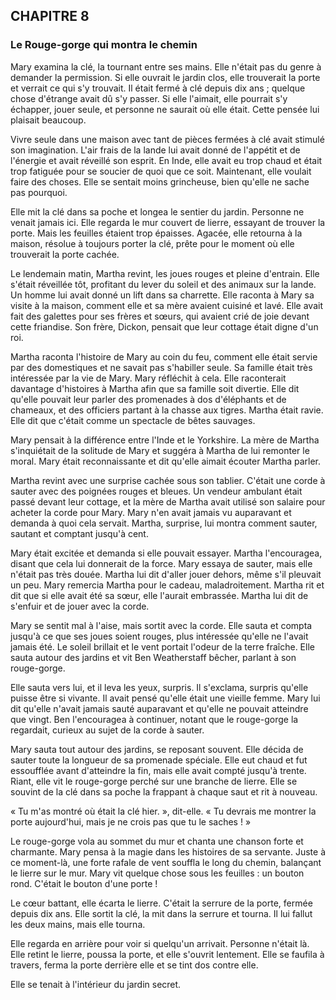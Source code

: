 ## CHAPITRE 8
### Le Rouge-gorge qui montra le chemin
Mary examina la clé, la tournant entre ses mains. Elle n'était pas du genre à demander la permission. Si elle ouvrait le jardin clos, elle trouverait la porte et verrait ce qui s'y trouvait. Il était fermé à clé depuis dix ans ; quelque chose d'étrange avait dû s'y passer. Si elle l'aimait, elle pourrait s'y échapper, jouer seule, et personne ne saurait où elle était. Cette pensée lui plaisait beaucoup.

Vivre seule dans une maison avec tant de pièces fermées à clé avait stimulé son imagination. L'air frais de la lande lui avait donné de l'appétit et de l'énergie et avait réveillé son esprit. En Inde, elle avait eu trop chaud et était trop fatiguée pour se soucier de quoi que ce soit. Maintenant, elle voulait faire des choses. Elle se sentait moins grincheuse, bien qu'elle ne sache pas pourquoi.

Elle mit la clé dans sa poche et longea le sentier du jardin. Personne ne venait jamais ici. Elle regarda le mur couvert de lierre, essayant de trouver la porte. Mais les feuilles étaient trop épaisses. Agacée, elle retourna à la maison, résolue à toujours porter la clé, prête pour le moment où elle trouverait la porte cachée.

Le lendemain matin, Martha revint, les joues rouges et pleine d'entrain. Elle s'était réveillée tôt, profitant du lever du soleil et des animaux sur la lande. Un homme lui avait donné un lift dans sa charrette. Elle raconta à Mary sa visite à la maison, comment elle et sa mère avaient cuisiné et lavé. Elle avait fait des galettes pour ses frères et sœurs, qui avaient crié de joie devant cette friandise. Son frère, Dickon, pensait que leur cottage était digne d'un roi.

Martha raconta l'histoire de Mary au coin du feu, comment elle était servie par des domestiques et ne savait pas s'habiller seule. Sa famille était très intéressée par la vie de Mary. Mary réfléchit à cela. Elle raconterait davantage d'histoires à Martha afin que sa famille soit divertie. Elle dit qu'elle pouvait leur parler des promenades à dos d'éléphants et de chameaux, et des officiers partant à la chasse aux tigres. Martha était ravie. Elle dit que c'était comme un spectacle de bêtes sauvages.

Mary pensait à la différence entre l'Inde et le Yorkshire. La mère de Martha s'inquiétait de la solitude de Mary et suggéra à Martha de lui remonter le moral. Mary était reconnaissante et dit qu'elle aimait écouter Martha parler.

Martha revint avec une surprise cachée sous son tablier. C'était une corde à sauter avec des poignées rouges et bleues. Un vendeur ambulant était passé devant leur cottage, et la mère de Martha avait utilisé son salaire pour acheter la corde pour Mary. Mary n'en avait jamais vu auparavant et demanda à quoi cela servait. Martha, surprise, lui montra comment sauter, sautant et comptant jusqu'à cent.

Mary était excitée et demanda si elle pouvait essayer. Martha l'encouragea, disant que cela lui donnerait de la force. Mary essaya de sauter, mais elle n'était pas très douée. Martha lui dit d'aller jouer dehors, même s'il pleuvait un peu. Mary remercia Martha pour le cadeau, maladroitement. Martha rit et dit que si elle avait été sa sœur, elle l'aurait embrassée. Martha lui dit de s'enfuir et de jouer avec la corde.

Mary se sentit mal à l'aise, mais sortit avec la corde. Elle sauta et compta jusqu'à ce que ses joues soient rouges, plus intéressée qu'elle ne l'avait jamais été. Le soleil brillait et le vent portait l'odeur de la terre fraîche. Elle sauta autour des jardins et vit Ben Weatherstaff bêcher, parlant à son rouge-gorge.

Elle sauta vers lui, et il leva les yeux, surpris. Il s'exclama, surpris qu'elle puisse être si vivante. Il avait pensé qu'elle était une vieille femme. Mary lui dit qu'elle n'avait jamais sauté auparavant et qu'elle ne pouvait atteindre que vingt. Ben l'encouragea à continuer, notant que le rouge-gorge la regardait, curieux au sujet de la corde à sauter.

Mary sauta tout autour des jardins, se reposant souvent. Elle décida de sauter toute la longueur de sa promenade spéciale. Elle eut chaud et fut essoufflée avant d'atteindre la fin, mais elle avait compté jusqu'à trente. Riant, elle vit le rouge-gorge perché sur une branche de lierre. Elle se souvint de la clé dans sa poche la frappant à chaque saut et rit à nouveau.

« Tu m'as montré où était la clé hier. », dit-elle. « Tu devrais me montrer la porte aujourd'hui, mais je ne crois pas que tu le saches ! »

Le rouge-gorge vola au sommet du mur et chanta une chanson forte et charmante. Mary pensa à la magie dans les histoires de sa servante. Juste à ce moment-là, une forte rafale de vent souffla le long du chemin, balançant le lierre sur le mur. Mary vit quelque chose sous les feuilles : un bouton rond. C'était le bouton d'une porte !

Le cœur battant, elle écarta le lierre. C'était la serrure de la porte, fermée depuis dix ans. Elle sortit la clé, la mit dans la serrure et tourna. Il lui fallut les deux mains, mais elle tourna.

Elle regarda en arrière pour voir si quelqu'un arrivait. Personne n'était là. Elle retint le lierre, poussa la porte, et elle s'ouvrit lentement. Elle se faufila à travers, ferma la porte derrière elle et se tint dos contre elle.

Elle se tenait à l'intérieur du jardin secret.